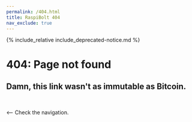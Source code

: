```yaml
---
permalink: /404.html
title: RaspiBolt 404
nav_exclude: true
---
```

{% include_relative include_deprecated-notice.md %}

# 404: Page not found

## Damn, this link wasn't as immutable as Bitcoin.

<br />

<-- Check the navigation.